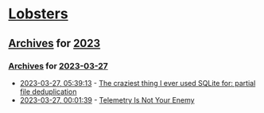 # [Lobsters](../../../README.md)

## [Archives](../../index.md) for [2023](../index.md)

### [Archives](../../index.md) for [2023-03-27](index.md)

* [2023-03-27, 05:39:13](https://lobste.rs/s/tdfr5h/craziest_thing_i_ever_used_sqlite_for) - [The craziest thing I ever used SQLite for: partial file deduplication](https://sqlite.org/forum/forumpost/7fecf11e42c71a91?raw)
* [2023-03-27, 00:01:39](https://lobste.rs/s/ojaz0l/telemetry_is_not_your_enemy) - [Telemetry Is Not Your Enemy](https://blog.glyph.im/2023/03/telemetry-is-not-your-enemy.html)
